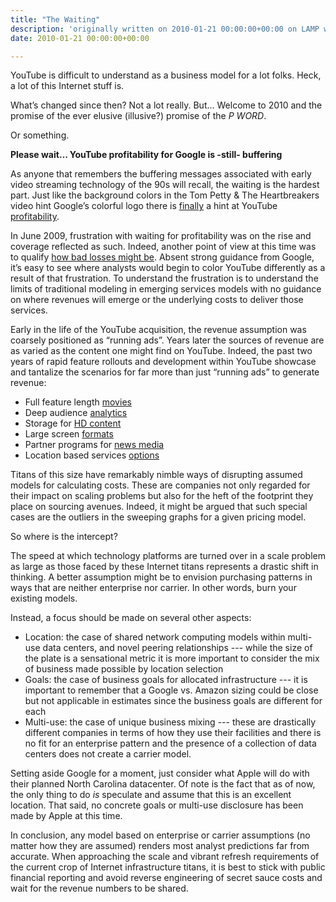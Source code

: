 ```yaml
---
title: "The Waiting"
description: 'originally written on 2010-01-21 00:00:00+00:00 on LAMP with vi, WordPress, Jekyll, Gatsby Cloud, Netlify, Revue, Substack, or Buttondown'
date: 2010-01-21 00:00:00+00:00

---
```


YouTube is difficult to understand as a business model for a lot folks. Heck, a lot of this Internet stuff is.

What’s changed since then? Not a lot really. But… Welcome to 2010 and the promise of the ever elusive (illusive?) promise of the *P WORD*.

Or something.

**Please wait… YouTube profitability for Google is -still- buffering**

As anyone that remembers the buffering messages associated with early video streaming technology of the 90s will recall, the waiting is the hardest part. Just like the background colors in the Tom Petty & The Heartbreakers video hint Google’s colorful logo there is [finally](http://www.techcrunch.com/2010/01/21/google-2009-fourth-quarter-earnings/) a hint at YouTube [profitability](http://gigaom.com/2010/01/21/google-the-mobile-web-could-be-better-than-the-pc-web/).

In June 2009, frustration with waiting for profitability was on the rise and coverage reflected as such. Indeed, another point of view at this time was to qualify [how bad losses might be](http://www.marketingpilgrim.com/2009/06/youtube-not-losing-that-much-money.html). Absent strong guidance from Google, it’s easy to see where analysts would begin to color YouTube differently as a result of that frustration. To understand the frustration is to understand the limits of traditional modeling in emerging services models with no guidance on where revenues will emerge or the underlying costs to deliver those services.

Early in the life of the YouTube acquisition, the revenue assumption was coarsely positioned as “running ads”. Years later the sources of revenue are as varied as the content one might find on YouTube. Indeed, the past two years of rapid feature rollouts and development within YouTube showcase and tantalize the scenarios for far more than just “running ads” to generate revenue:

* Full feature length [movies](http://mediamemo.allthingsd.com/20090814/youtube-dusts-off-ghostbusters-to-make-a-point-weve-got-movies/)
* Deep audience [analytics](http://youtube-global.blogspot.com/2009/07/more-statistics-coming-to-video-near.html)
* Storage for [HD content](http://youtube-global.blogspot.com/2009/07/upload-size-doubles-hd-tips_8074.html)
* Large screen [formats](http://youtube-global.blogspot.com/2009/06/experience-youtube-xl-on-big-screen_02.html)
* Partner programs for [news media](http://googlenewsblog.blogspot.com/2009/06/call-to-news-publishers-how-to-share.html)
* Location based services [options](http://youtube-global.blogspot.com/2009/08/local-news-on-youtube.html)

Titans of this size have remarkably nimble ways of disrupting assumed models for calculating costs. These are companies not only regarded for their impact on scaling problems but also for the heft of the footprint they place on sourcing avenues. Indeed, it might be argued that such special cases are the outliers in the sweeping graphs for a given pricing model.

So where is the intercept?

The speed at which technology platforms are turned over in a scale problem as large as those faced by these Internet titans represents a drastic shift in thinking. A better assumption might be to envision purchasing patterns in ways that are neither enterprise nor carrier. In other words, burn your existing models.

Instead, a focus should be made on several other aspects:

* Location: the case of shared network computing models within multi-use data centers, and novel peering relationships --- while the size of the plate is a sensational metric it is more important to consider the mix of business made possible by location selection
* Goals: the case of business goals for allocated infrastructure --- it is important to remember that a Google vs. Amazon sizing could be close but not applicable in estimates since the business goals are different for each
* Multi-use: the case of unique business mixing --- these are drastically different companies in terms of how they use their facilities and there is no fit for an enterprise pattern and the presence of a collection of data centers does not create a carrier model.

Setting aside Google for a moment, just consider what Apple will do with their planned North Carolina datacenter. Of note is the fact that as of now, the only thing to do *is* speculate and assume that this is an excellent location. That said, no concrete goals or multi-use disclosure has been made by Apple at this time.

In conclusion, any model based on enterprise or carrier assumptions (no matter how they are assumed) renders most analyst predictions far from accurate. When approaching the scale and vibrant refresh requirements of the current crop of Internet infrastructure titans, it is best to stick with public financial reporting and avoid reverse engineering of secret sauce costs and wait for the revenue numbers to be shared.

